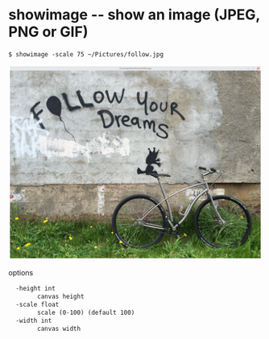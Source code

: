 # showimage -- show an image (JPEG, PNG or GIF)




	$ showimage -scale 75 ~/Pictures/follow.jpg

![showimage.png](showimage.png)

options
```
  -height int
    	canvas height
  -scale float
    	scale (0-100) (default 100)
  -width int
    	canvas width
```
